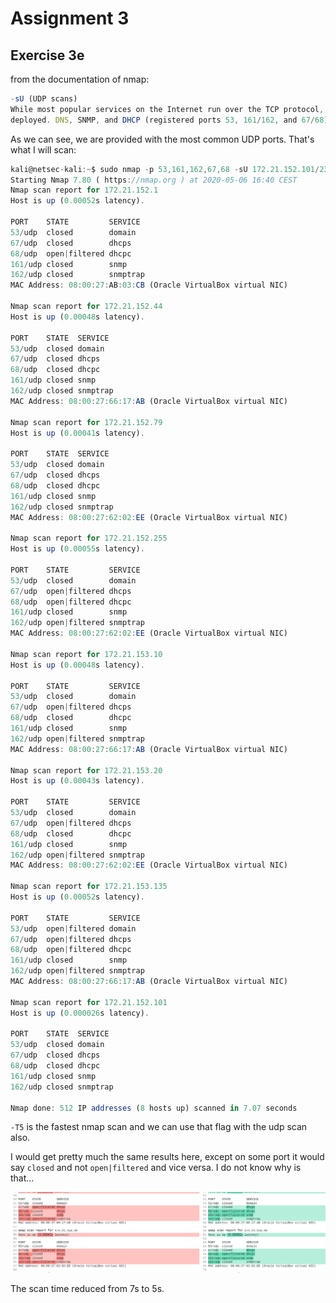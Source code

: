 # Assignment 3

## Exercise 3e

from the documentation of nmap:
```js
-sU (UDP scans)
While most popular services on the Internet run over the TCP protocol, UDP[6] services are widely
deployed. DNS, SNMP, and DHCP (registered ports 53, 161/162, and 67/68) are three of the most common.
```
As we can see, we are provided with the most common UDP ports. That's what I will scan:

```js
kali@netsec-kali:~$ sudo nmap -p 53,161,162,67,68 -sU 172.21.152.101/23
Starting Nmap 7.80 ( https://nmap.org ) at 2020-05-06 16:40 CEST
Nmap scan report for 172.21.152.1
Host is up (0.00052s latency).

PORT    STATE         SERVICE
53/udp  closed        domain
67/udp  closed        dhcps
68/udp  open|filtered dhcpc
161/udp closed        snmp
162/udp closed        snmptrap
MAC Address: 08:00:27:AB:03:CB (Oracle VirtualBox virtual NIC)

Nmap scan report for 172.21.152.44
Host is up (0.00048s latency).

PORT    STATE  SERVICE
53/udp  closed domain
67/udp  closed dhcps
68/udp  closed dhcpc
161/udp closed snmp
162/udp closed snmptrap
MAC Address: 08:00:27:66:17:AB (Oracle VirtualBox virtual NIC)

Nmap scan report for 172.21.152.79
Host is up (0.00041s latency).

PORT    STATE  SERVICE
53/udp  closed domain
67/udp  closed dhcps
68/udp  closed dhcpc
161/udp closed snmp
162/udp closed snmptrap
MAC Address: 08:00:27:62:02:EE (Oracle VirtualBox virtual NIC)

Nmap scan report for 172.21.152.255
Host is up (0.00055s latency).

PORT    STATE         SERVICE
53/udp  closed        domain
67/udp  open|filtered dhcps
68/udp  open|filtered dhcpc
161/udp closed        snmp
162/udp open|filtered snmptrap
MAC Address: 08:00:27:62:02:EE (Oracle VirtualBox virtual NIC)

Nmap scan report for 172.21.153.10
Host is up (0.00048s latency).

PORT    STATE         SERVICE
53/udp  closed        domain
67/udp  open|filtered dhcps
68/udp  closed        dhcpc
161/udp closed        snmp
162/udp open|filtered snmptrap
MAC Address: 08:00:27:66:17:AB (Oracle VirtualBox virtual NIC)

Nmap scan report for 172.21.153.20
Host is up (0.00043s latency).

PORT    STATE         SERVICE
53/udp  closed        domain
67/udp  open|filtered dhcps
68/udp  closed        dhcpc
161/udp closed        snmp
162/udp open|filtered snmptrap
MAC Address: 08:00:27:62:02:EE (Oracle VirtualBox virtual NIC)

Nmap scan report for 172.21.153.135
Host is up (0.00052s latency).

PORT    STATE         SERVICE
53/udp  open|filtered domain
67/udp  open|filtered dhcps
68/udp  open|filtered dhcpc
161/udp closed        snmp
162/udp open|filtered snmptrap
MAC Address: 08:00:27:66:17:AB (Oracle VirtualBox virtual NIC)

Nmap scan report for 172.21.152.101
Host is up (0.000026s latency).

PORT    STATE  SERVICE
53/udp  closed domain
67/udp  closed dhcps
68/udp  closed dhcpc
161/udp closed snmp
162/udp closed snmptrap

Nmap done: 512 IP addresses (8 hosts up) scanned in 7.07 seconds
```

`-T5` is the fastest nmap scan and we can use that flag with the udp scan also.

I would get pretty much the same results here, except on some port it would say `closed` and not `open|filtered` and vice versa. 
I do not know why is that...

<center>
<img src="-T5.png">
</center>

The scan time reduced from 7s to 5s.



```

```
